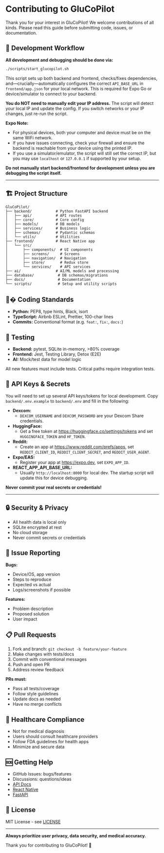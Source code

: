 
# Contributing to GluCoPilot

Thank you for your interest in GluCoPilot! We welcome contributions of all kinds. Please read this guide before submitting code, issues, or documentation.

## 🚦 Development Workflow


**All development and debugging should be done via:**

```bash
./scripts/start_glucopilot.sh
```

This script sets up both backend and frontend, checks/fixes dependencies, and—crucially—automatically configures the correct `API_BASE_URL` in `frontend/app.json` for your local network. This is required for Expo Go or device/simulator to connect to your backend.

**You do NOT need to manually edit your IP address.** The script will detect your local IP and update the config. If you switch networks or your IP changes, just re-run the script.

**Expo Note:**
- For physical devices, both your computer and device must be on the same WiFi network.
- If you have issues connecting, check your firewall and ensure the backend is reachable from your device using the printed IP.
- If you use a simulator/emulator, the script will still set the correct IP, but you may use `localhost` or `127.0.0.1` if supported by your setup.

**Do not manually start backend/frontend for development unless you are debugging the script itself.**

---

## 🏗 Project Structure

```
GluCoPilot/
├── backend/           # Python FastAPI backend
│   ├── api/           # API routes
│   ├── core/          # Core config
│   ├── models/        # DB models
│   ├── services/      # Business logic
│   ├── schemas/       # Pydantic schemas
│   └── utils/         # Utilities
├── frontend/          # React Native app
│   └── src/
│       ├── components/  # UI components
│       ├── screens/     # Screens
│       ├── navigation/  # Navigation
│       ├── store/       # Redux store
│       └── services/    # API services
├── ai/                # AI/ML models and processing
├── database/           # DB schemas/migrations
├── docs/               # Documentation
└── scripts/            # Setup and utility scripts
```

## 🧑‍� Coding Standards

- **Python:** PEP8, type hints, Black, isort
- **TypeScript:** Airbnb ESLint, Prettier, 100-char lines
- **Commits:** Conventional format (e.g. `feat:`, `fix:`, `docs:`)

## 🧪 Testing

- **Backend:** pytest, SQLite in-memory, >80% coverage
- **Frontend:** Jest, Testing Library, Detox (E2E)
- **AI:** Mock/test data for model logic

All new features must include tests. Critical paths require integration tests.


## 🔑 API Keys & Secrets

You will need to set up several API keys/tokens for local development. Copy `backend/.env.example` to `backend/.env` and fill in the following:

- **Dexcom:**
  - `DEXCOM_USERNAME` and `DEXCOM_PASSWORD` are your Dexcom Share credentials.
- **HuggingFace:**
  - Get a free token at https://huggingface.co/settings/tokens and set `HUGGINGFACE_TOKEN` and `HF_TOKEN`.
- **Reddit:**
  - Create an app at https://www.reddit.com/prefs/apps, set `REDDIT_CLIENT_ID`, `REDDIT_CLIENT_SECRET`, and `REDDIT_USER_AGENT`.
- **Expo/EAS:**
  - Register your app at https://expo.dev, set `EXPO_APP_ID`.
- **REACT_APP_API_BASE_URL:**
  - Usually `http://localhost:8000` for local dev. The startup script will update this for device debugging.

**Never commit your real secrets or credentials!**

---

## 🔒 Security & Privacy

- All health data is local only
- SQLite encrypted at rest
- No cloud storage
- Never commit secrets or credentials

## 🐛 Issue Reporting

**Bugs:**
- Device/OS, app version
- Steps to reproduce
- Expected vs actual
- Logs/screenshots if possible

**Features:**
- Problem description
- Proposed solution
- User impact

## 📋 Pull Requests

1. Fork and branch: `git checkout -b feature/your-feature`
2. Make changes with tests/docs
3. Commit with conventional messages
4. Push and open PR
5. Address review feedback

**PRs must:**
- Pass all tests/coverage
- Follow style guidelines
- Update docs as needed
- Have no merge conflicts

## 🏥 Healthcare Compliance

- Not for medical diagnosis
- Users should consult healthcare providers
- Follow FDA guidelines for health apps
- Minimize and secure data

## 🆘 Getting Help

- GitHub Issues: bugs/features
- Discussions: questions/ideas
- [API Docs](http://localhost:8000/docs)
- [React Native](https://reactnative.dev/docs/getting-started)
- [FastAPI](https://fastapi.tiangolo.com/)

## 📜 License

MIT License - see [LICENSE](../LICENSE)

---

**Always prioritize user privacy, data security, and medical accuracy.**

Thank you for contributing to GluCoPilot! 💙
